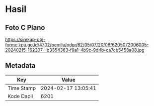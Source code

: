 # Hasil

## Foto C Plano

https://sirekap-obj-formc.kpu.go.id/4702/pemilu/pdpr/62/05/07/20/06/6205072006005-20240215-162307--b3354363-f9a1-4b9c-9d4b-ca7cb5458a08.jpg


## Metadata

| Key        | Value               |
| ---------- | ------------------- |
| Time Stamp | 2024-02-17 13:05:41 |
| Kode Dapil | 6201                |



